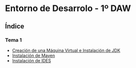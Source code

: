 # Entorno de Desarrolo - 1º DAW

## Índice
 ### Tema 1
- [Creación de una Máquina Virtual e Instalación de JDK](<https://github.com/vmcabreu/JDK>)
- [Instalación de Maven](<https://github.com/vmcabreu/Maven>)
- [Instalación de IDES](IDES)
